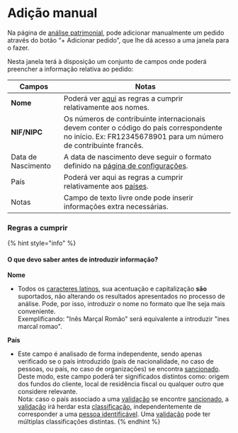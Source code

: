 # Adição manual

Na página de [análise patrimonial](./), pode adicionar manualmente um pedido através do botão “+ Adicionar pedido”, que lhe dá acesso a uma janela para o fazer.

Nesta janela terá à disposição um conjunto de campos onde poderá preencher a informação relativa ao pedido:

| Campos             | Notas                                                                                                                                                       |
| ------------------ | ----------------------------------------------------------------------------------------------------------------------------------------------------------- |
| **Nome**           | Poderá ver [aqui](adicao-manual.md#regras-a-cumprir) as regras a cumprir relativamente aos nomes.                                                           |
| **NIF/NIPC**       | Os números de contribuinte internacionais devem conter o código do país correspondente no início. Ex: FR12345678901 para um número de contribuinte francês. |
| Data de Nascimento | A data de nascimento deve seguir o formato definido na [página de configurações](../configuracoes/).                                                        |
| País               | Poderá ver aqui as regras a cumprir relativamente aos [países](adicao-manual.md#regras-a-cumprir).                                                          |
| Notas              | Campo de texto livre onde pode inserir informações extra necessárias.                                                                                       |

### Regras a cumprir

{% hint style="info" %}
#### O que devo saber antes de introduzir informação?

**Nome**

* Todos os [caracteres latinos](https://en.wikipedia.org/wiki/ISO/IEC\_8859-1), sua acentuação e capitalização **são** suportados, não alterando os resultados apresentados no processo de análise. Pode, por isso, introduzir o nome no formato que lhe seja mais conveniente.\
  Exemplificando: "Inês Marçal Romão" será equivalente a introduzir "ines marcal romao".

**País**

* Este campo é analisado de forma independente, sendo apenas verificado se o país introduzido (país de nacionalidade, no caso de pessoas, ou país, no caso de organizações) se encontra [sancionado](../../glossario/glossario-aplicacao.md#pais-sancionado). Deste modo, este campo poderá ter significados distintos como: origem dos fundos do cliente, local de residência fiscal ou qualquer outro que considere relevante.\
  Nota: caso o país associado a uma [validação](../../glossario/glossario-aplicacao.md#validacao) se encontre [sancionado](../../glossario/glossario-aplicacao.md#pais-sancionado), a [validação](../../glossario/glossario-aplicacao.md#validacao) irá herdar esta [classificação](../../glossario/glossario-aplicacao.md#classificacao), independentemente de corresponder a uma [pessoa identificável](../../glossario/glossario-aplicacao.md#pessoa-identificavel). Uma [validação](../../glossario/glossario-aplicacao.md#validacao) pode ter múltiplas classificações distintas.
{% endhint %}

